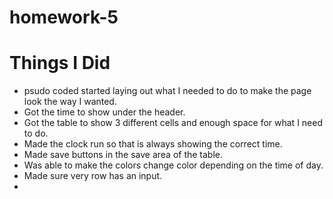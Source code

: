 # homework-5

# Things I Did
* psudo coded started laying out what I needed to do to make the page look the way I wanted.
* Got the time to show under the header.
* Got the table to show 3 different cells and enough space for what I need to do.
* Made the clock run so that is always showing the correct time.
* Made save buttons in the save area of the table.
* Was able to make the colors change color depending on the time of day.
* Made sure very row has an input.
*
